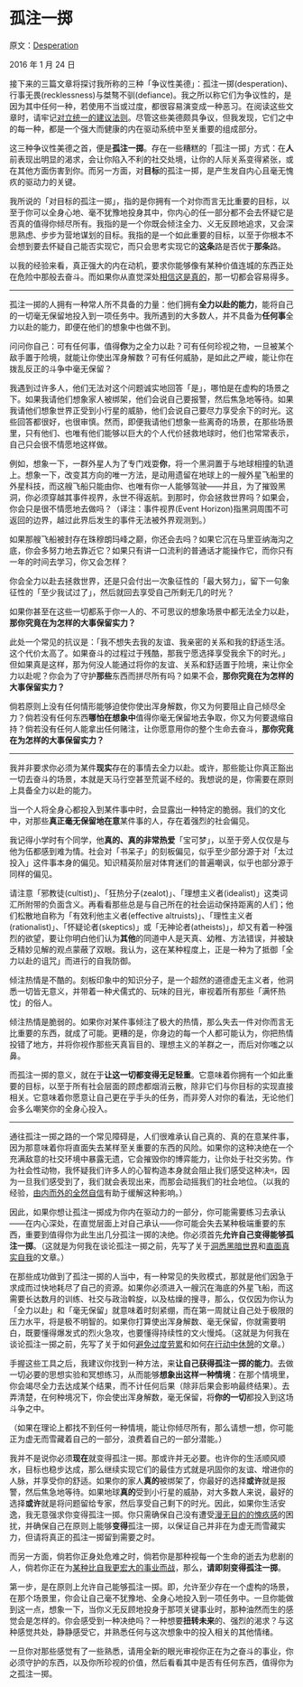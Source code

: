 # 孤注一掷

原文：[Desperation](https://mindingourway.com/desperation/)

2016 年 1 月 24 日

接下来的三篇文章将探讨我所称的三种「争议性美德」：孤注一掷(desperation)、行事无畏(recklessness)与桀骜不驯(defiance)。我之所以称它们为争议性的，是因为其中任何一种，若使用不当或过度，都很容易演变成一种恶习。在阅读这些文章时，请牢记[对立统一的建议法则](http://slatestarcodex.com/2014/03/24/should-you-reverse-any-advice-you-hear)。尽管这些美德颇具争议，但我发现，它们之中的每一种，都是一个强大而健康的内在驱动系统中至关重要的组成部分。

这三种争议性美德之首，便是**孤注一掷**。存在一些糟糕的「孤注一掷」方式：在**人**前表现出明显的渴求，会让你陷入不利的社交处境，让你的人际关系变得紧张，或在其他方面伤害到你。而另一方面，对**目标**的孤注一掷，是产生发自内心且毫无愧疚的驱动力的关键。

我所说的「对目标的孤注一掷」，指的是你拥有一个对你而言无比重要的目标，以至于你可以全身心地、毫不犹豫地投身其中，你内心的任一部分都不会去怀疑它是否真的值得你倾尽所有。我指的是一个你既会倾注全力、义无反顾地追求，又会深思熟虑、步步为营地谋划的目标。我指的是一个如此重要的目标，以至于你根本不会想到要去怀疑自己能否实现它，而只会思考实现它的**这条**路是否优于**那条**路。

以我的经验来看，真正强大的内在动机，要求你能够像有某种价值连城的东西正处在危险中那般去奋斗。而如果你从直觉深处[相信这是真的](https://mindingourway.com/the-value-of-a-life/)，那一切都会容易得多。

------

孤注一掷的人拥有一种常人所不具备的力量：他们拥有**全力以赴的能力**，能将自己的一切毫无保留地投入到一项任务中。我所遇到的大多数人，并不具备为**任何事**全力以赴的能力，即便在他们的想象中也做不到。

问问你自己：可有任何事，值得**你**为之全力以赴？可有任何珍视之物，一旦被某个敌手置于险境，就能让你使出浑身解数？可有任何威胁，是如此之严峻，能让你在拨乱反正的斗争中毫无保留？

我遇到过许多人，他们无法对这个问题诚实地回答「是」，哪怕是在虚构的场景之下。如果我请他们想象家人被绑架，他们会说自己要报警，然后焦急地等待。如果我请他们想象世界正受到小行星的威胁，他们会说自己要尽力享受余下的时光。这些回答都很好，也很审慎。然而，即便我请他们想象一些离奇的场景，在那些场景里，只有他们、也唯有他们能够以巨大的个人代价拯救地球时，他们也常常表示，自己只会很不情愿地这样做。

例如，想象一下，一群外星人为了专门戏耍**你**，将一个黑洞置于与地球相撞的轨道上。想象一下，改变其方向的唯一方法，是动用遗留在地球上的一艘外星飞船里的外星科技，而这艘飞船只能由你、也唯有你一人能够驾驶——并且，为了摧毁黑洞，你必须穿越其事件视界，永世不得返航。到那时，你会拯救世界吗？如果会，你会只是很不情愿地去做吗？（译注：事件视界(Event Horizon)指黑洞周围不可返回的边界，越过此界后发生的事件无法被外界观测到。）

如果那艘飞船被封存在珠穆朗玛峰之巅，你还会去吗？如果它沉在马里亚纳海沟之底，你会多努力地去靠近它？如果只有讲一口流利的普通话才能操作它，而你只有一年的时间去学习，你又会怎样？

你会全力以赴去拯救世界，还是只会付出一次象征性的「最大努力」，留下一句象征性的「至少我试过了」，然后就回去享受自己所剩无几的时光？

如果你甚至在这些一切都系于你一人的、不可思议的想象场景中都无法全力以赴，**那你究竟在为怎样的大事保留实力？**

此处一个常见的抗议是：「我不想失去我的友谊、我亲密的关系和我的舒适生活。这个代价太高了。如果奋斗的过程过于残酷，那我宁愿选择享受我余下的时光。」但如果真是这样，那为何没人能通过将你的友谊、关系和舒适置于险境，来让你全力以赴呢？你会为了守护**那些**东西而拼尽所有吗？如果不会，**那你究竟在为怎样的大事保留实力？**

倘若原则上没有任何情形能够迫使你使出浑身解数，你又为何要阻止自己倾尽全力？倘若没有任何东西**哪怕在想象中**值得你毫无保留地去争取，你又为何要退缩自持？倘若没有任何人能拿出任何赌注，让你愿意用你的整个生命去奋斗，**那你究竟在为怎样的大事保留实力？**

------

我并非要求你必须为某件**现实**存在的事情去全力以赴。或许，那些能让你真正豁出一切去奋斗的场景，本就是天马行空甚至荒诞不经的。我想说的是，你需要在原则上具备全力以赴的能力。

当一个人将全身心都投入到某件事中时，会显露出一种特定的脆弱。我们的文化中，对那些**真正毫无保留地在意**某件事的人，存在着强烈的社会偏见。

我记得小学时有个同学，他**真的、真的非常热爱**「宝可梦」，以至于旁人仅仅是与他为伍都感到难为情。社会对「书呆子」的刻板偏见，似乎至少部分源于对「太过投入」这件事本身的偏见。知识精英阶层对体育迷们的普遍嘲讽，似乎也部分源于同样的偏见。

请注意「邪教徒(cultist)」、「狂热分子(zealot)」、「理想主义者(idealist)」这类词汇所附带的负面含义。再看看那些总是与自己所在的社会运动保持距离的人们；他们松散地自称为「有效利他主义者(effective altruists)」、「理性主义者(rationalist)」、「怀疑论者(skeptics)」或「无神论者(atheists)」，却又有着一种强烈的欲望，要让你明白他们认为**其他**的同道中人是天真、幼稚、方法错误，并被缺乏精妙见解的观点蒙蔽了双眼。我认为，这在某种程度上，正是一种为了抵御「全力以赴的诅咒」而进行的自我防御。

倾注热情是不酷的。刻板印象中的知识分子，是一个超然的道德虚无主义者，他洞悉一切皆无意义，并带着一种犬儒式的、玩味的目光，审视着所有那些「满怀热忱」的俗人。

倾注热情是脆弱的。如果你对某件事倾注了极大的热情，那么失去一件对你而言无比重要的东西，就成了可能。更糟的是，你身边的每一个人都可能认为，你把热情投错了地方，并将你视作那些天真盲目的、理想主义的羊群之一，而后对你嗤之以鼻。

而孤注一掷的意义，就在于**让这一切都变得无足轻重**。它意味着你拥有一个如此重要的目标，以至于所有社会层面的顾虑都烟消云散，除非它们与你目标的实现直接相关。它意味着你愿意让自己更在乎手头的任务，而非旁人对你的看法，无论他们会多么嘲笑你的全身心投入。

------

通往孤注一掷之路的一个常见障碍是，人们很难承认自己真的、真的在意某件事，因为那意味着你将直面失去某样至关重要的东西的风险。如果你的这种决绝在一个充满敌意的社交环境中暴露无遗，它会摧毁你的博弈能力，让你处于社交劣势。作为社会性动物，我怀疑我们许多人的心智构造本身就会阻止我们感受这种决ল，因为一旦我们感受到了，我们就会表现出来，而那会动摇我们的社会地位。（以我的经验，[由内而外的全然自信](https://mindingourway.com/confidence-all-the-way-up/)有助于缓解这种影响。）

因此，如果你想让孤注一掷成为你内在驱动力的一部分，你可能需要练习去承认——在内心深处，在直觉层面上对自己承认——你可能会失去某种极端重要的东西，重要到值得你为此生出几分孤注一掷的决绝。你必须首先**允许自己变得能够孤注一掷**。（这就是为何我在谈论孤注一掷之前，先写了关于[洞悉黑暗世界](https://mindingourway.com/see-the-dark-world/)和[直面真实自我](https://mindingourway.com/come-to-your-terms/)的文章。）

在那些成功做到了孤注一掷的人当中，有一种常见的失败模式，那就是他们因急于求成而过快地耗尽了自己的资源。如果你必须进入一艘沉在海底的外星飞船，而这需要长达数月的训练、社交与政治斡旋，以及枯燥的搜寻，那么，仅仅因为你认为「全力以赴」和「毫无保留」就意味着时刻紧绷，而在第一周就让自己处于极限的压力水平，将是极不明智的。如果你打算使出浑身解数、毫无保留，你就需要明白，既要懂得爆发式的烈火急攻，也要懂得持续性的文火慢炖。（这就是为何我在谈论孤注一掷之前，先写了关于如何[避免过度劳累](https://mindingourway.com/stop-before-you-drop/)和如何[在行动中休憩](https://mindingourway.com/rest-in-motion/)的文章。）

手握这些工具之后，我建议你找到一种方法，来**让自己获得孤注一掷的能力**。去做一切必要的思想实验和冥想练习，从而能够**想象出这样一种情境**：在那个情境里，你会竭尽全力去达成某个结果，而不计任何后果（除非后果会影响最终结果）。去弄清楚，在何种境况下，你会使出浑身解数，毫无保留，将**你的一切**都投入到这场斗争之中。

（如果在理论上都找不到任何一种情境，能让你倾尽所有，那么请想一想，你可能正为虚无而雪藏着自己的一部分，浪费着自己的一部分潜能。）

我并不是说你必须**现在**就变得孤注一掷。那或许并无必要。也许你的生活顺风顺水，目标也稳步达成，那么继续实现它们的最佳方式就是巩固你的友谊、增进你的人脉，并享受你的舒适。如果你的家人**真的**被绑架了，你最好的选择**或许**就是报警，然后焦急地等待。如果地球**真的**受到小行星的威胁，对大多数人来说，最好的选择**或许**就是将问题留给专家，然后享受自己剩下的时光。因此，如果你生活安逸，我无意强求你变得孤注一掷。你只需确保自己没有遭受[漫无目的的愧疚感](https://mindingourway.com/youre-allowed-to-fight-for-something/)的困扰，并确保自己在原则上能够**变得**孤注一掷，以保证自己并非在为虚无而雪藏实力，但请将真正的孤注一掷留到需要之时。

而另一方面，倘若你正身处危难之时，倘若你是那种视每一个生命的逝去为悲剧的人，倘若你正在为[某种比自我更宏大的事业而战](https://mindingourway.com/caring-about-some/)，那么，**请即刻变得孤注一掷**。

第一步，是在原则上允许自己能够孤注一掷。即，允许至少存在一个虚构的场景，在那个场景里，你会让自己毫不犹豫地、全身心地投入到一项任务中。一旦你能做到这一点，想象一下，当你义无反顾地投身于那项关键事业时，那种油然而生的感觉会是怎样的。你会感受到一种决绝吗？一种想要**扭转未来**的、强烈的渴求？与这种感觉共处，静静感受它，并熟悉任何与这次想象中的投入相关的其他情绪。

一旦你对那些感觉有了一些熟悉，请用全新的眼光审视你正在为之奋斗的事业，你必须守护的东西，以及你所珍视的价值，然后看看其中是否有任何东西，值得你为之孤注一掷。